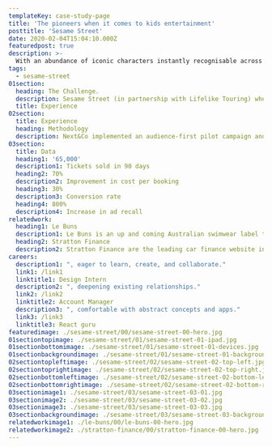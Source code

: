 ```yaml
---
templateKey: case-study-page
title: 'The pioneers when it comes to kids entertainment'
posttitle: 'Sesame Street'
date: 2020-02-04T15:04:10.000Z
featuredpost: true
description: >-
  With an abundance of iconic characters instantly recognisable across multiple generations.
tags:
  - sesame-street
01section:
  heading: The Challenge.
  description: Sesame Street (in partnership with Lifelike Touring) where performing a live show across the country and wanted to execute a digital-only campaign to drive ticket sales. The brand had never engaged their audience with direct response marketing and were unsure which audiences purchase tickets to the live shows.
  title: Experience
02section:
  title: Experience
  heading: Methodology
  description: Next&Co implemented an audience-first pilot campaign and tested different creative messaging across search, social, video and display to see which audiences would resonate with which message. Once the highest converting audience/message segments were identified budget splits across each channel were flighted accordingly to achieve the ticket sales KPI set by the client. Performance and budget shifting occurred on a daily basis to ensure the correct audience had the optimal amount of spend to increase ticket sales
03section:
  title: Data
  heading1: '65,000'
  description1: Tickets sold in 90 days
  heading2: 70%
  description2: Improvement in cost per booking
  heading3: 30%
  description3: Conversion rate
  heading4: 800%
  description4: Increase in ad recall
relatedwork:
  heading1: Le Buns
  description1: Le Buns is an up and coming Australian swimwear label that puts sustainability and environmental consciousness at the centre of what they do.
  heading2: Stratton Finance
  description2: Stratton Finance are the leading car finance website in Australia, assisting Australians with buying their new car.
careers:
  description1: ", eager to learn, create, and collaborate."
  link1: /link1
  linktitle1: Design Intern
  description2: ", deepening existing relationships."
  link2: /link2
  linktitle2: Account Manager
  description3: ", comfortable with abstract concepts and apps."
  link3: /link3
  linktitle3: React guru
featuredimage: ./sesame-street/00/sesame-street-00-hero.jpg
01sectiontopimage: ./sesame-street/01/sesame-street-01-ipad.jpg
01sectionbottomimage: ./sesame-street/01/sesame-street-01-devices.jpg
01sectionbackgroundimage: ./sesame-street/01/sesame-street-01-background.png
02sectiontopleftimage: ./sesame-street/02/sesame-street-02-top-left.jpg
02sectiontoprightimage: ./sesame-street/02/sesame-street-02-top-right.jpg
02sectionbottomleftimage: ./sesame-street/02/sesame-street-02-bottom-left.jpg
02sectionbottomrightimage: ./sesame-street/02/sesame-street-02-bottom-right.jpg
03sectionimage1: ./sesame-street/03/sesame-street-03-01.jpg
03sectionimage2: ./sesame-street/03/sesame-street-03-02.jpg
03sectionimage3: ./sesame-street/03/sesame-street-03-03.jpg
03sectionbackgroundimage: ./sesame-street/03/sesame-street-03-background.png
relatedworkimage1: ./le-buns/00/le-buns-00-hero.jpg
relatedworkimage2: ./stratton-finance/00/stratton-finance-00-hero.jpg
---
```

